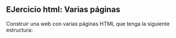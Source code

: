 ## EJercicio html: Varias páginas

Construir una web con varias páginas HTML que tenga la siguiente estructura:

